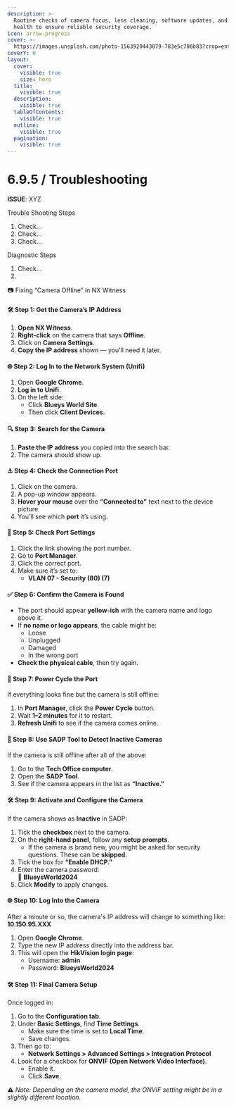 ```yaml
---
description: >-
  Routine checks of camera focus, lens cleaning, software updates, and NVR
  health to ensure reliable security coverage.
icon: arrow-progress
cover: >-
  https://images.unsplash.com/photo-1563920443079-783e5c786b83?crop=entropy&cs=srgb&fm=jpg&ixid=M3wxOTcwMjR8MHwxfHNlYXJjaHw0fHxjY3R2fGVufDB8fHx8MTc0Njc2NTE2MHww&ixlib=rb-4.1.0&q=85
coverY: 0
layout:
  cover:
    visible: true
    size: hero
  title:
    visible: true
  description:
    visible: true
  tableOfContents:
    visible: true
  outline:
    visible: true
  pagination:
    visible: true
---
```


# 6.9.5 / Troubleshooting

**ISSUE**: XYZ

Trouble Shooting Steps&#x20;

1. Check...
2. Check...
3. Check...

Diagnostic Steps

1. Check...
2.

📷 Fixing “Camera Offline” in NX Witness&#x20;

#### 🛠 Step 1: Get the Camera’s IP Address

1. **Open NX Witness**.
2. **Right-click** on the camera that says **Offline**.
3. Click on **Camera Settings**.
4. **Copy the IP address** shown — you'll need it later.

#### 🌐 Step 2: Log In to the Network System (Unifi)

1. Open **Google Chrome**.
2. **Log in to Unifi**.
3. On the left side:
   * Click **Blueys World Site**.
   * Then click **Client Devices**.

#### 🔍 Step 3: Search for the Camera

1. **Paste the IP address** you copied into the search bar.
2. The camera should show up.

#### ⚓ Step 4: Check the Connection Port

1. Click on the camera.
2. A pop-up window appears.
3. **Hover your mouse** over the **“Connected to”** text next to the device picture.
4. You’ll see which **port** it’s using.

#### 🔌 Step 5: Check Port Settings

1. Click the link showing the port number.
2. Go to **Port Manager**.
3. Click the correct port.
4. Make sure it’s set to:
   * **VLAN 07 - Security (80) (7)**

#### ✅ Step 6: Confirm the Camera is Found

* The port should appear **yellow-ish** with the camera name and logo above it.
* If **no name or logo appears**, the cable might be:
  * Loose
  * Unplugged
  * Damaged
  * In the wrong port
* **Check the physical cable**, then try again.

#### 🔁 Step 7: Power Cycle the Port

If everything looks fine but the camera is still offline:

1. In **Port Manager**, click the **Power Cycle** button.
2. Wait **1–2 minutes** for it to restart.
3. **Refresh Unifi** to see if the camera comes online.

#### 🧪 Step 8: Use SADP Tool to Detect Inactive Cameras

If the camera is still offline after all of the above:

1. Go to the **Tech Office computer**.
2. Open the **SADP Tool**.
3. See if the camera appears in the list as **“Inactive.”**

#### 🛠 Step 9: Activate and Configure the Camera

If the camera shows as **Inactive** in SADP:

1. Tick the **checkbox** next to the camera.
2. On the **right-hand panel**, follow any **setup prompts**.
   * If the camera is brand new, you might be asked for security questions. These can be **skipped**.
3. Tick the box for **“Enable DHCP.”**
4. Enter the camera password:\
   🔐 **BlueysWorld2024**
5. Click **Modify** to apply changes.

#### 🌐 Step 10: Log Into the Camera

After a minute or so, the camera's IP address will change to something like:\
**10.150.95.XXX**

1. Open **Google Chrome**.
2. Type the new IP address directly into the address bar.
3. This will open the **HikVision login page**:
   * Username: **admin**
   * Password: **BlueysWorld2024**

#### 🛠 Step 11: Final Camera Setup

Once logged in:

1. Go to the **Configuration tab**.
2. Under **Basic Settings**, find **Time Settings**.
   * Make sure the time is set to **Local Time**.
   * Save changes.
3. Then go to:
   * **Network Settings > Advanced Settings > Integration Protocol**
4. Look for a checkbox for **ONVIF (Open Network Video Interface)**.
   * Enable it.
   * Click **Save**.

⚠️ _Note: Depending on the camera model, the ONVIF setting might be in a slightly different location._

&#x20;
